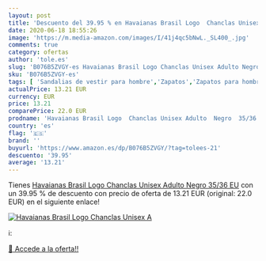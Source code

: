 ```yaml
---
layout: post
title: 'Descuento del 39.95 % en Havaianas Brasil Logo  Chanclas Unisex A'
date: 2020-06-18 18:55:26
image: 'https://m.media-amazon.com/images/I/41j4qc5bNwL._SL400_.jpg'
comments: true
category: ofertas
author: 'tole.es'
slug: 'B076B5ZVGY-es Havaianas Brasil Logo Chanclas Unisex Adulto Negro 35/36 EU'
sku: 'B076B5ZVGY-es'
tags: [ 'Sandalias de vestir para hombre','Zapatos','Zapatos para hombre','Zapatos y complementos','chanclas', ]
actualPrice: 13.21 EUR
currency: EUR
price: 13.21
comparePrice: 22.0 EUR
prodname: 'Havaianas Brasil Logo  Chanclas Unisex Adulto  Negro  35/36 EU'
country: 'es'
flag: '🇪🇸'
brand: ''
buyurl: 'https://www.amazon.es/dp/B076B5ZVGY/?tag=tolees-21'
descuento: '39.95'
average: '13.21'
---
```


Tienes [Havaianas Brasil Logo  Chanclas Unisex Adulto  Negro  35/36 EU](https://www.amazon.es/dp/B076B5ZVGY/?tag=tolees-21) con un 39.95 % de descuento con precio de oferta de 13.21 EUR (original: 22.0 EUR) en el siguiente enlace!

[![Havaianas Brasil Logo  Chanclas Unisex A](https://m.media-amazon.com/images/I/41j4qc5bNwL._SL400_.jpg)](https://www.amazon.es/dp/B076B5ZVGY/?tag=tolees-21)

ℹ️:


[🛒 Accede a la oferta!!](https://www.amazon.es/dp/B076B5ZVGY/?tag=tolees-21)
